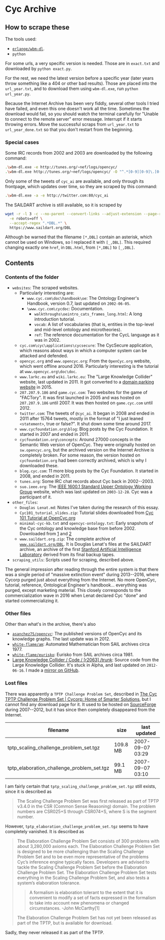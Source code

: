 # Cyc Archive

## How to scrape these

The tools used:

* [`erlange/wbm-dl`](https://github.com/erlange/wbm-dl/tree/master).
* `python`

For some urls, a very specific version is needed. Those are in `exact.txt` and downloaded by `python exact.py`.

For the rest, we need the latest version before a specific year (later years throw something like a 404 or other bad results). Those are placed into the `url_year.txt`, and to download them using `wbm-dl.exe`, run `python url_year.py`.

Because the Internet Archive has been very fiddly, several other tools I tried have failed, and even this one doesn't work all the time. Sometimes the download would fail, so you should watch the terminal carefully for "Unable to connect to the remote server" error message. Interrupt if it starts throwing errors. Move the successful scraps from `url_year.txt` to `url_year_done.txt` so that you don't restart from the beginning.

### Special cases

Some IRC records from 2002 and 2003 are downloaded by the following command:

```sh
.\wbm-dl.exe -e http://tunes.org/~nef/logs/opencyc/
.\wbm-dl.exe http://tunes.org/~nef/logs/opencyc/ -O "^.*[0-9][0-9]\.[0-9][0-9]\.[0-9][0-9]$"
```

Only some of the tweets of `cyc_ai` are available, and only through its frontpage, which updates over time, so they are scraped by this command:

```sh
.\wbm-dl.exe -a -e http://twitter.com:80/cyc_ai
```

The SAILDART archive is still available, so it is scraped by 

```sh
wget -r -l 3 -c --no-parent --convert-links --adjust-extension --page-requisites \
  -e robots=off \
  --accept-regex ".*DBL.*" \
  https://www.saildart.org/DBL
```

Although be warned that the filename `[*,DBL]` contain an asterisk, which cannot be used on Windows, so I replaced it with `[_,DBL]`. This required changing exactly one `href`, in `DBL.html`, from `[*,DBL]` to `[_,DBL]`.

## Contents

### Contents of the folder

* `websites`: The scraped websites.
  * Particularly interesting are:
    * `www.cyc.com\doc\handbook\oe`: The Ontology Engineer's Handbook, version 0.7, last updated on `2002-06-05`.
    * `\www.cyc.com\cycdoc`: Documentation.
      * `walkthroughs\oeintro_cats_frames_long.html`: A long introduction tutorial.
      * `vocab`: A list of vocabularies (that is, entities in the top-level and mid-level ontology and microtheories).
      * `ref`: The reference documentation for the CycL language as it was in 2002.
  * `cyc.com\cyc\applications\cycsecure`: The CycSecure application, which reasons about ways in which a computer system can be attacked and defended.
  * `opencyc.org` and `www.opencyc.org`: From the `OpenCyc.org` website, which went offline around 2016. Particularly interesting is the tutorial at `www.opencyc.org\doc\doc`.
  * `www.larkc.eu` and `wiki.larkc.eu`: The "Large Knowledge Collider" website, last updated in 2011. It got converted to a [domain parking website](https://en.wikipedia.org/wiki/Domain_parking) in 2015.
  * `207.207.9.186` and `game.cyc.com`: Two websites for the game of "FACTory". It was first launched in 2005 and was hosted on `207.207.9.186` until 2007. It was then hosted on `game.cyc.com` until 2012.
  * `twitter.com`: The tweets of `@cyc_ai`. It began in 2008 and ended in 2011 after 15764 tweets, mostly in the format of "I just leaned `<statement>`, true or false?". It shut down some time around 2017.
  * `www.cycfoundation.org\blog`: Blog posts by the Cyc Foundation. It started in 2007 and ended in 2011.
  * `cycfoundation.org\concepts`: Around 27000 concepts in the Semantic Web version of OpenCyc. They were originally hosted on `sw.opencyc.org`, but the archived version on the Internet Archive is completely broken. For some reason, the version hosted on `cycfoundation.org` had been correctly archived, which is why I downloaded these.
  * `blog.cyc.com`: 11 more blog posts by the Cyc Foundation. It started in 2008, and ended in 2011.
  * `tunes.org`: Some IRC chat records about Cyc back in 2002--2003.
  * `suo.ieee.org`: The [IEEE 1600.1 Standard Upper Ontology Working Group](https://web.archive.org/web/20080523023923/http://suo.ieee.org/) website, which was last updated on `2003-12-28`. Cyc was a participant of it.
* `other_files`:
  * `Douglas Lenat.md`: Notes I've taken during the research of this essay.
  * `Cyc101_tutorial_slides.zip`: Tutorial slides downloaded from [Cyc 101 Tutorial at OpenCyc.org](https://web.archive.org/web/20120409060356/http://opencyc.org/doc/tut/?expand_all=1)
  * `minimal-cyc-kb.txt` and `opencyc-ontology.txt`: Early snapshots of the Cyc ontology and knowledge base from before 2002. Downloaded from [1](https://web.archive.org/web/20070309111053/http://www.cyc.com:80/SUO/minimal-cyc-kb.txt) and [2](https://web.archive.org/web/20130115202515/http://www.cyc.com:80/SUO/opencyc-ontology.txt)
  * `www.saildart.org.zip`: The complete archive of [`www.saildart.org/DBL`](https://www.saildart.org/DBL). It is Douglas Lenat's files at the SAILDART archive, an archive of the first [Stanford Artificial Intelligence Laboratory](https://en.wikipedia.org/wiki/Stanford_Artificial_Intelligence_Laboratory) derived from its final backup tapes.
* `scraping_utils`: Scripts used for scraping, described above.

The general impression after reading through the entire system is that there was a single period of "massive extinction event" during 2013--2016, where Cycorp purged just about everything from the Internet. No more OpenCyc, tutorial, reference, Ontological Engineer's handbook... everything was purged, except marketing material. This closely corresponds to the commercialization wave in 2016 when Lenat declared Cyc "done" and started commercializing it.

### Other files

Other than what's in the archive, there's also

* [`asanchez75/opencyc`](https://github.com/asanchez75/opencyc): The published versions of OpenCyc and its knowledge graphs. The last update was in 2012.
* [`white-flame/am`](https://github.com/white-flame/am): Automated Mathematician from SAIL archives circa 1977.
* [`white-flame/eurisko`](https://github.com/white-flame/eurisko): Eurisko from SAIL archives circa 1981.
* [Large Knowledge Collider / Code / [r2063] /trunk](https://sourceforge.net/p/larkc/code/HEAD/tree/trunk/): Source code from the Large Knowledge Collider. It's stuck in Alpha, and last updated on `2012-06-16`. I made a [mirror on GitHub](https://github.com/yuxi-liu-wired/Large-Knowledge-Collider-archive).

### Lost files

There was apparently a `TPTP Challenge Problem Set`, described in [The Cyc TPTP Challenge Problem Set | Cycorp: Home of Smarter Solutions](https://web.archive.org/web/20160811204509/http://www.cyc.com/resource/tptp-challenge-set/), but I cannot find any download page for it. It used to be hosted on [SourceForge](https://web.archive.org/web/20120216055329/http://sourceforge.net/projects/opencyc/files/TPTP%20Challenge%20Problem%20Set/) during 2007--2012, but it has since then completely disappeared from the Internet.

| filename | size | last updated |
|----|----|----|
| tptp_scaling_challenge_problem_set.tgz | 109.8 MB | 2007-09-07 03:29 |
| tptp_elaboration_challenge_problem_set.tgz | 99.1 MB | 2007-09-07 03:10 |

I am fairly certain that `tptp_scaling_challenge_problem_set.tgz` still exists, since it is described as

> The Scaling Challenge Problem Set was first released as part of TPTP v3.4.0 in the CSR (Common Sense Reasoning) domain. The problem numbers are CSR025+S through CSR074+S, where S is the segment number.

However, `tptp_elaboration_challenge_problem_set.tgz` seems to have completely vanished. It is described as

> The Elaboration Challenge Problem Set consists of 300 problems with about 3,280,000 axioms each. The Elaboration Challenge Problem Set is designed to be more challenging than the Scaling Challenge Problem Set and to be even more representative of the problems Cyc’s inference engine typically faces. Developers are advised to tackle the Scaling Challenge Problem Set before the Elaboration Challenge Problem Set. The Elaboration Challenge Problem Set tests everything in the Scaling Challenge Problem Set, and also tests a system’s elaboration tolerance.
>
> > A formalism is elaboration tolerant to the extent that it is convenient to modify a set of facts expressed in the formalism to take into account new phenomena or changed circumstances. -John McCarthy[1]
>
> The Elaboration Challenge Problem Set has not yet been released as part of the TPTP, but is available for download.

Sadly, they never released it as part of the TPTP.
